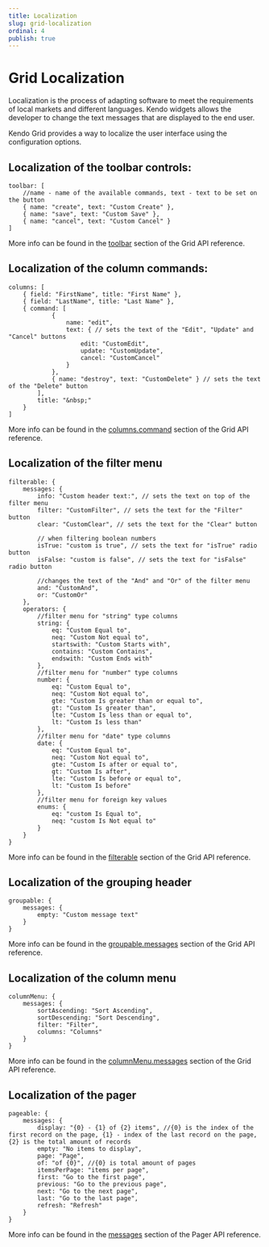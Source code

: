 ```yaml
---
title: Localization
slug: grid-localization
ordinal: 4
publish: true
---
```


# Grid Localization

Localization is the process of adapting software to meet the requirements of local markets and different languages. Kendo widgets allows the developer to change the text messages that are displayed to the end user.

Kendo Grid provides a way to localize the user interface using the configuration options.

## Localization of the toolbar controls:

    toolbar: [
		//name - name of the available commands, text - text to be set on the button
		{ name: "create", text: "Custom Create" },
		{ name: "save", text: "Custom Save" },
		{ name: "cancel", text: "Custom Cancel" }
	]

More info can be found in the [toolbar](/api/web/grid#toolbar-array) section of the Grid API reference.

## Localization of the column commands:

    columns: [
        { field: "FirstName", title: "First Name" },
        { field: "LastName", title: "Last Name" },
        { command: [
                {
                    name: "edit",
                    text: { // sets the text of the "Edit", "Update" and "Cancel" buttons
                        edit: "CustomEdit",
                        update: "CustomUpdate",
                        cancel: "CustomCancel"
                    }
                }, 
                { name: "destroy", text: "CustomDelete" } // sets the text of the "Delete" button
            ],
            title: "&nbsp;"
        }
    ]

More info can be found in the [columns.command](/api/web/grid#columnscommand-stringarray) section of the Grid API reference.
    
## Localization of the filter menu

	filterable: {
		messages: {
			info: "Custom header text:", // sets the text on top of the filter menu
			filter: "CustomFilter", // sets the text for the "Filter" button
			clear: "CustomClear", // sets the text for the "Clear" button
			
			// when filtering boolean numbers
			isTrue: "custom is true", // sets the text for "isTrue" radio button
			isFalse: "custom is false", // sets the text for "isFalse" radio button
			
			//changes the text of the "And" and "Or" of the filter menu
			and: "CustomAnd",
			or: "CustomOr"
		},
		operators: {
			//filter menu for "string" type columns
			string: {
				eq: "Custom Equal to",
				neq: "Custom Not equal to",
				startswith: "Custom Starts with",
				contains: "Custom Contains",
				endswith: "Custom Ends with"
			},
			//filter menu for "number" type columns
			number: {
				eq: "Custom Equal to",
				neq: "Custom Not equal to",
				gte: "Custom Is greater than or equal to",
				gt: "Custom Is greater than",
				lte: "Custom Is less than or equal to",
				lt: "Custom Is less than"
			},
			//filter menu for "date" type columns
			date: {
				eq: "Custom Equal to",
				neq: "Custom Not equal to",
				gte: "Custom Is after or equal to",
				gt: "Custom Is after",
				lte: "Custom Is before or equal to",
				lt: "Custom Is before"
			},
            //filter menu for foreign key values
            enums: {
                eq: "custom Is Equal to",
                neq: "custom Is Not equal to"
            }
		}
	}

More info can be found in the [filterable](/api/web/grid#filterablemessages-object) section of the Grid API reference.

## Localization of the grouping header

    groupable: {
        messages: {
            empty: "Custom message text"
        }
    }

More info can be found in the [groupable.messages](/api/web/grid#groupablemessages-object) section of the Grid API reference.

## Localization of the column menu

    columnMenu: {
        messages: {
            sortAscending: "Sort Ascending",
            sortDescending: "Sort Descending",
            filter: "Filter",
            columns: "Columns"
        }
    }

More info can be found in the [columnMenu.messages](/api/web/grid#columnmenumessages-object) section of the Grid API reference.

## Localization of the pager

    pageable: {
        messages: {
            display: "{0} - {1} of {2} items", //{0} is the index of the first record on the page, {1} - index of the last record on the page, {2} is the total amount of records
            empty: "No items to display",
            page: "Page",
            of: "of {0}", //{0} is total amount of pages
            itemsPerPage: "items per page",
            first: "Go to the first page",
            previous: "Go to the previous page",
            next: "Go to the next page",
            last: "Go to the last page",
            refresh: "Refresh"
        }
    }

More info can be found in the [messages](/api/web/pager#messages-object) section of the Pager API reference.
